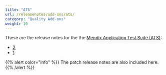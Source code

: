 ```yaml
---
title: "ATS"
url: /releasenotes/add-ons/ats/
category: "Quality Add-ons"
weight: 10
---
```


These are the release notes for the the [Mendix Application Test Suite (ATS)](/addons/ats-addon/):

* [2](ats-2)
* [1](ats-1)

{{% alert color="info" %}}
The patch release notes are also included here.
{{% /alert %}}
